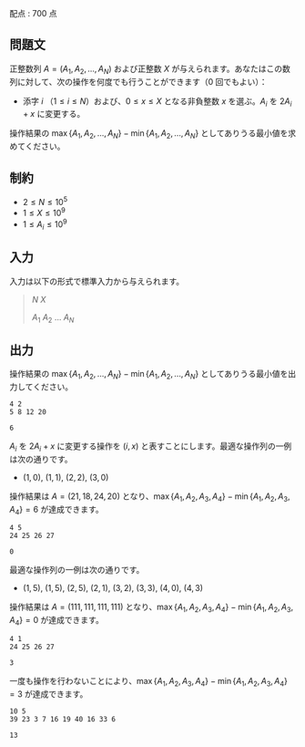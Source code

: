 配点 : $700$ 点

## 問題文

正整数列 $A = (A_1, A_2, \ldots, A_N)$ および正整数 $X$ が与えられます。あなたはこの数列に対して、次の操作を何度でも行うことができます（$0$ 回でもよい）：

- 添字 $i$ （$1\leq i\leq N$）および、$0\leq x\leq X$ となる非負整数 $x$ を選ぶ。$A_i$ を $2A_i+x$ に変更する。

操作結果の $\max\{A_1,A_2,\ldots,A_N\}-\min\{A_1,A_2,\ldots,A_N\}$ としてありうる最小値を求めてください。

## 制約

- $2\leq N\leq 10^5$
- $1\leq X\leq 10^9$
- $1\leq A_i\leq 10^9$

## 入力

入力は以下の形式で標準入力から与えられます。

> $N$ $X$
> 
> $A_1$ $A_2$ $\ldots$ $A_N$

## 出力

操作結果の $\max\{A_1,A_2,\ldots,A_N\}-\min\{A_1,A_2,\ldots,A_N\}$ としてありうる最小値を出力してください。

```input1
4 2
5 8 12 20
```

```output1
6
```

$A_i$ を $2A_i+x$ に変更する操作を $(i, x)$ と表すことにします。最適な操作列の一例は次の通りです。

- $(1,0)$, $(1,1)$, $(2,2)$, $(3,0)$

操作結果は $A = (21, 18, 24, 20)$ となり、$\max\{A_1,A_2,A_3,A_4\}-\min\{A_1,A_2,A_3,A_4\} = 6$ が達成できます。

```input2
4 5
24 25 26 27
```

```output2
0
```

最適な操作列の一例は次の通りです。

- $(1,5)$, $(1,5)$, $(2,5)$, $(2,1)$, $(3,2)$, $(3,3)$, $(4,0)$, $(4,3)$

操作結果は $A = (111,111,111,111)$ となり、$\max\{A_1,A_2,A_3,A_4\}-\min\{A_1,A_2,A_3,A_4\} = 0$ が達成できます。

```input3
4 1
24 25 26 27
```

```output3
3
```

一度も操作を行わないことにより、$\max\{A_1,A_2,A_3,A_4\}-\min\{A_1,A_2,A_3,A_4\} = 3$ が達成できます。

```input4
10 5
39 23 3 7 16 19 40 16 33 6
```

```output4
13
```